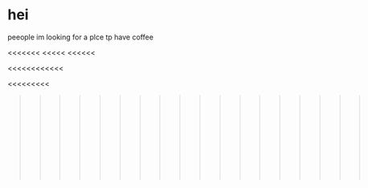 # hei 
peeople im looking for a plce tp have coffee


<<<<<<<
<<<<<
<<<<<<

<<<<<<<<<<<<

<<<<<<<<<
>>>>>>>>>>>>>>>>>>>>>>>>>>>>>>>>>>>>>>>>>>>>>>>>>>>>>>>>>>>>>>>>>>>>>>just for fun
